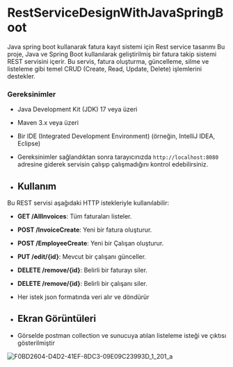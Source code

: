 # RestServiceDesignWithJavaSpringBoot
Java spring boot kullanarak fatura kayıt sistemi için Rest service tasarımı
Bu proje, Java ve Spring Boot kullanılarak geliştirilmiş bir fatura takip sistemi REST servisini içerir. Bu servis, fatura oluşturma, güncelleme, silme ve listeleme gibi temel CRUD (Create, Read, Update, Delete) işlemlerini destekler.

### Gereksinimler
- Java Development Kit (JDK) 17 veya üzeri
- Maven 3.x veya üzeri
- Bir IDE (Integrated Development Environment) (örneğin, IntelliJ IDEA, Eclipse)

- Gereksinimler sağlandıktan sonra tarayıcınızda `http://localhost:8080` adresine giderek servisin çalışıp çalışmadığını kontrol edebilirsiniz.

- ## Kullanım

Bu REST servisi aşağıdaki HTTP istekleriyle kullanılabilir:

- **GET /AllInvoices**: Tüm faturaları listeler.
- **POST /InvoiceCreate**: Yeni bir fatura oluşturur.
- **POST /EmployeeCreate**: Yeni bir Çalışan oluşturur.
- **PUT /edit/{id}**: Mevcut bir çalışanı günceller.
- **DELETE /remove/{id}**: Belirli bir faturayı siler.
- **DELETE /remove/{id}**: Belirli bir çalışanı siler.
- Her istek json formatında veri alır ve döndürür

- ## Ekran Görüntüleri
- Görselde  postman collection ve sunucuya atılan listeleme isteği ve çıktısı gösterilmiştir

![F0BD2604-D4D2-41EF-8DC3-09E09C23993D_1_201_a](https://github.com/Ahmethan1/RestServiceDesignWithJavaSpringBoot/assets/62026273/a7c3feb7-946d-4ff7-90be-059760aa7b13)




